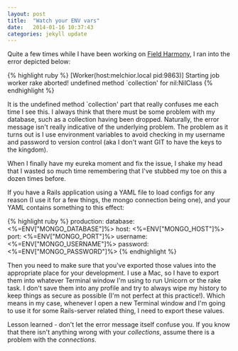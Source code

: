 ```yaml
---
layout: post
title:  "Watch your ENV vars"
date:   2014-01-16 10:37:43
categories: jekyll update
---
```


Quite a few times while I have been working on [Field Harmony]("http://www.fieldharmony.com"), I ran into the error depicted below:

{% highlight ruby %}
[Worker(host:melchior.local pid:9863)] Starting job worker
rake aborted!
undefined method `collection' for nil:NilClass
{% endhighlight %}

It is the undefined method `collection' part that really confuses me each time I see this.  I always think that there must be some problem with my database, such as a collection having been dropped.  Naturally, the error message isn't really indicative of the underlying problem.  The problem as it turns out is I use environment variables to avoid checking in my username and password to version control (aka I don't want GIT to have the keys to the kingdom).

When I finally have my eureka moment and fix the issue, I shake my head that I wasted so much time remembering that I've stubbed my toe on this a dozen times before.

If you have a Rails application using a YAML file to load configs for any reason (I use it for a few things, the mongo connection being one), and your YAML contains something to this effect:

{% highlight ruby %}
production:
  database: <%=ENV["MONGO_DATABASE"]%>
  host:     <%=ENV["MONGO_HOST"]%>
  port:     <%=ENV["MONGO_PORT"]%>
  username: <%=ENV["MONGO_USERNAME"]%>
  password: <%=ENV["MONGO_PASSWORD"]%>
{% endhighlight %}

Then you need to make sure that you've exported those values into the appropriate place for your development.  I use a Mac, so I have to export them into whatever Terminal window I'm using to run Unicorn or the rake task.  I don't save them into any profile and try to always wipe my history to keep things as secure as possible (I'm not perfect at this practice!).  Which means in my case, whenever I open a new Terminal window and I'm going to use it for some Rails-server related thing, I need to export these values.

Lesson learned - don't let the error message itself confuse you.  If you know that there isn't anything wrong with your <em>collections</em>, assume there is a problem with the <em>connections</em>.